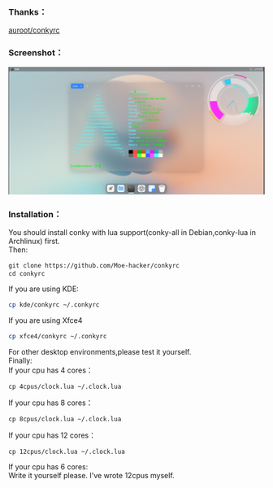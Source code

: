 ### Thanks：
[auroot/conkyrc](https://gitee.com/auroot/conkyrc)
### Screenshot：
![](https://github.com/Moe-hacker/conkyrc/raw/main/screenshot.jpg)
### Installation：
You should install conky with lua support(conky-all in Debian,conky-lua in Archlinux) first.      
Then:
```
git clone https://github.com/Moe-hacker/conkyrc
cd conkyrc
```
If you are using KDE:
```sh
cp kde/conkyrc ~/.conkyrc
```
If you are using Xfce4      
```sh
cp xfce4/conkyrc ~/.conkyrc
```
For other desktop environments,please test it yourself.  
Finally:  
If your cpu has 4 cores：      
```
cp 4cpus/clock.lua ~/.clock.lua
```
If your cpu has 8 cores：      
```
cp 8cpus/clock.lua ~/.clock.lua
```
If your cpu has 12 cores：  
```
cp 12cpus/clock.lua ~/.clock.lua
```
If your cpu has 6 cores:      
Write it yourself please. I've wrote 12cpus myself.
